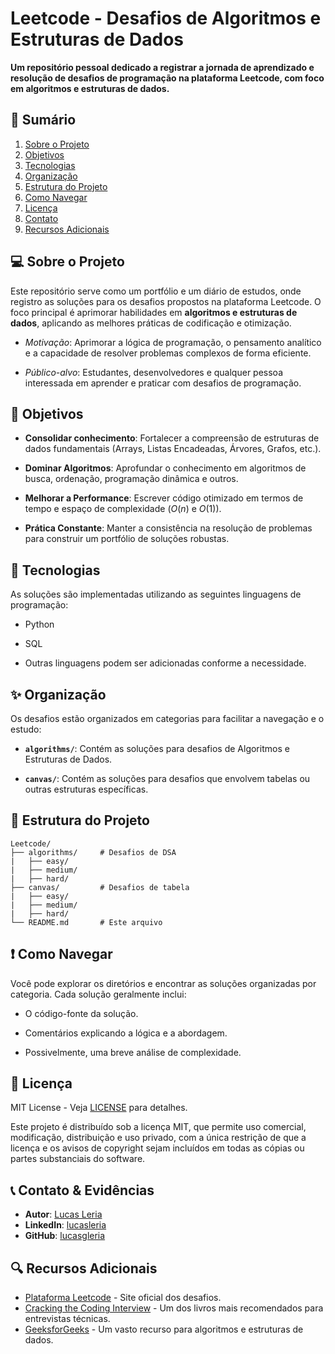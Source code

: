 # Leetcode - Desafios de Algoritmos e Estruturas de Dados

**Um repositório pessoal dedicado a registrar a jornada de aprendizado e resolução de desafios de programação na plataforma Leetcode, com foco em algoritmos e estruturas de dados.**

## 📌 Sumário


1. [Sobre o Projeto](#-sobre-o-projeto)  
2. [Objetivos](#-objetivos)  
3. [Tecnologias](#-tecnologias)  
4. [Organização](#️-organização)  
5. [Estrutura do Projeto](#-estrutura-do-projeto)
6. [Como Navegar](#-como-navegar)  
7. [Licença](#-licença)  
8. [Contato](#-contato)  
9. [Recursos Adicionais](#-recursos-adicionais)  

## 💻 Sobre o Projeto

Este repositório serve como um portfólio e um diário de estudos, onde registro as soluções para os desafios propostos na plataforma Leetcode. O foco principal é aprimorar habilidades em **algoritmos e estruturas de dados**, aplicando as melhores práticas de codificação e otimização.

 * *Motivação*: Aprimorar a lógica de programação, o pensamento analítico e a capacidade de resolver problemas complexos de forma eficiente.

  * *Público-alvo*: Estudantes, desenvolvedores e qualquer pessoa interessada em aprender e praticar com desafios de programação.

## 🎯 Objetivos

  * **Consolidar conhecimento**: Fortalecer a compreensão de estruturas de dados fundamentais (Arrays, Listas Encadeadas, Árvores, Grafos, etc.).

  * **Dominar Algoritmos**: Aprofundar o conhecimento em algoritmos de busca, ordenação, programação dinâmica e outros.

  * **Melhorar a Performance**: Escrever código otimizado em termos de tempo e espaço de complexidade ($O(n)$ e $O(1)$).

  * **Prática Constante**: Manter a consistência na resolução de problemas para construir um portfólio de soluções robustas.

## 🚀 Tecnologias

As soluções são implementadas utilizando as seguintes linguagens de programação:

  * Python

  * SQL

  * Outras linguagens podem ser adicionadas conforme a necessidade.

## ✨ Organização

Os desafios estão organizados em categorias para facilitar a navegação e o estudo:

  * **`algorithms/`**: Contém as soluções para desafios de Algoritmos e Estruturas de Dados.

  * **`canvas/`**: Contém as soluções para desafios que envolvem tabelas ou outras estruturas específicas.

## 📂 Estrutura do Projeto

```
Leetcode/
├── algorithms/     # Desafios de DSA
|   ├── easy/
|   ├── medium/
|   ├── hard/
├── canvas/         # Desafios de tabela
|   ├── easy/
|   ├── medium/
|   ├── hard/
└── README.md       # Este arquivo

```

## ❗ Como Navegar

Você pode explorar os diretórios e encontrar as soluções organizadas por categoria. Cada solução geralmente inclui:

  * O código-fonte da solução.

  * Comentários explicando a lógica e a abordagem.

  * Possivelmente, uma breve análise de complexidade.

## 📜 Licença

MIT License - Veja [LICENSE](LICENSE) para detalhes.

Este projeto é distribuído sob a licença MIT, que permite uso comercial, modificação, distribuição e uso privado, com a única restrição de que a licença e os avisos de copyright sejam incluídos em todas as cópias ou partes substanciais do software.


## 📞 Contato & Evidências

  
  - **Autor**: [Lucas Leria](https://github.com/lucasgleria)
  - **LinkedIn**: [lucasleria](https://www.linkedin.com/in/lucasleria/)
  - **GitHub**: [lucasgleria](https://github.com/lucasgleria)
  



## 🔍 Recursos Adicionais

  * [Plataforma Leetcode](https://leetcode.com/) - Site oficial dos desafios.
  * [Cracking the Coding Interview](https://www.crackingthecodinginterview.com/) - Um dos livros mais recomendados para entrevistas técnicas.
  * [GeeksforGeeks](https://www.geeksforgeeks.org/) - Um vasto recurso para algoritmos e estruturas de dados.
